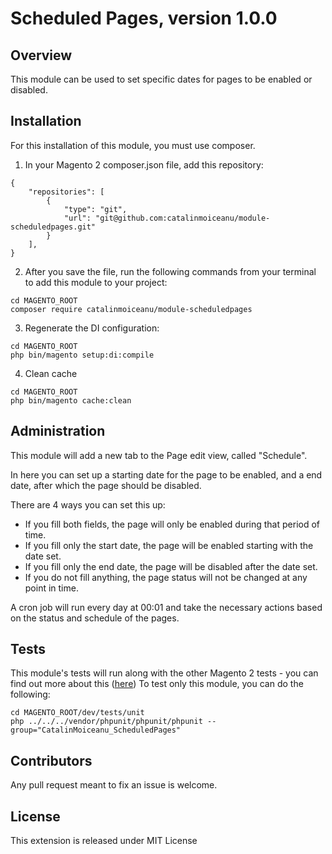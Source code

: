 # Scheduled Pages, version 1.0.0

## Overview

This module can be used to set specific dates for pages to be enabled or disabled.

## Installation

For this installation of this module, you must use composer.
1. In your Magento 2 composer.json file, add this repository:
```
{
    "repositories": [
        {
            "type": "git",
            "url": "git@github.com:catalinmoiceanu/module-scheduledpages.git"
        }
    ],
}
```
2. After you save the file, run the following commands from your terminal to add this module to your project:
```
cd MAGENTO_ROOT
composer require catalinmoiceanu/module-scheduledpages
```
3. Regenerate the DI configuration:
```
cd MAGENTO_ROOT
php bin/magento setup:di:compile
```
4. Clean cache
```
cd MAGENTO_ROOT
php bin/magento cache:clean
```

## Administration

This module will add a new tab to the Page edit view, called "Schedule".

In here you can set up a starting date for the page to be enabled, and a end date, after which the page should be disabled.

There are 4 ways you can set this up:
- If you fill both fields, the page will only be enabled during that period of time.
- If you fill only the start date, the page will be enabled starting with the date set.
- If you fill only the end date, the page will be disabled after the date set.
- If you do not fill anything, the page status will not be changed at any point in time.

A cron job will run every day at 00:01 and take the necessary actions based on the status and schedule of the pages.

## Tests

This module's tests will run along with the other Magento 2 tests - you can find out more about this ([here](http://devdocs.magento.com/guides/v2.0/config-guide/cli/config-cli-subcommands-test.html))
To test only this module, you can do the following:
```
cd MAGENTO_ROOT/dev/tests/unit
php ../../../vendor/phpunit/phpunit/phpunit --group="CatalinMoiceanu_ScheduledPages"
```

## Contributors

Any pull request meant to fix an issue is welcome.

## License

This extension is released under MIT License